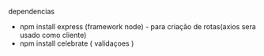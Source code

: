 dependencias
- npm install express (framework node) - para criação de rotas(axios sera usado como cliente)
- npm install celebrate ( validaçoes )